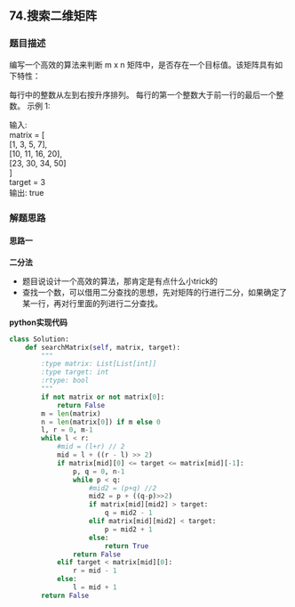 ## 74.搜索二维矩阵
### 题目描述
编写一个高效的算法来判断 m x n 矩阵中，是否存在一个目标值。该矩阵具有如下特性：

每行中的整数从左到右按升序排列。
每行的第一个整数大于前一行的最后一个整数。
示例 1:

输入:  
matrix = [    
  [1,   3,  5,  7],  
  [10, 11, 16, 20],  
  [23, 30, 34, 50]  
]  
target = 3  
输出: true


### 解题思路
#### 思路一
**二分法**
- 题目说设计一个高效的算法，那肯定是有点什么小trick的
- 查找一个数，可以借用二分查找的思想，先对矩阵的行进行二分，如果确定了某一行，再对行里面的列进行二分查找。

**python实现代码**
```python
class Solution:
    def searchMatrix(self, matrix, target):
        """
        :type matrix: List[List[int]]
        :type target: int
        :rtype: bool
        """
        if not matrix or not matrix[0]:
            return False
        m = len(matrix)
        n = len(matrix[0]) if m else 0
        l, r = 0, m-1
        while l < r:
            #mid = (l+r) // 2
            mid = l + ((r - l) >> 2)
            if matrix[mid][0] <= target <= matrix[mid][-1]:
                p, q = 0, n-1
                while p < q:
                    #mid2 = (p+q) //2
                    mid2 = p + ((q-p)>>2)
                    if matrix[mid][mid2] > target:
                        q = mid2 - 1
                    elif matrix[mid][mid2] < target:
                        p = mid2 + 1
                    else:
                        return True
                return False
            elif target < matrix[mid][0]:
                r = mid - 1
            else:
                l = mid + 1
        return False
```

